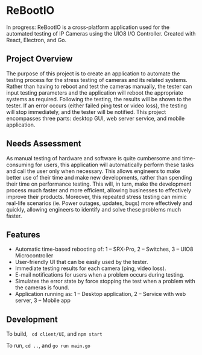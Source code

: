 # ReBootIO
In progress: ReBootIO is a cross-platform application used for the automated testing of IP Cameras using the UIO8 I/O Controller. Created with React, Electron, and Go.

## Project Overview
The purpose of this project is to create an application to automate the testing process for the stress testing of cameras and its related systems. Rather than having to reboot and test the cameras manually, the tester can input testing parameters and the application will reboot the appropriate systems as required. Following the testing, the results will be shown to the tester. If an error occurs (either failed ping test or video loss), the testing will stop immediately, and the tester will be notified. This project encompasses three parts: desktop GUI, web server service, and mobile application.

## Needs Assessment
As manual testing of hardware and software is quite cumbersome and time-consuming for users, this application will automatically perform these tasks and call the user only when necessary. This allows engineers to make better use of their time and make new developments, rather than spending their time on performance testing. This will, in turn, make the development process much faster and more efficient, allowing businesses to effectively improve their products. Moreover, this repeated stress testing can mimic real-life scenarios (ie. Power outages, updates, bugs) more effectively and quickly, allowing engineers to identify and solve these problems much faster.

## Features 
-	Automatic time-based rebooting of: 1 – SRX-Pro, 2 – Switches, 3 – UIO8 Microcontroller
-	User-friendly UI that can be easily used by the tester.
-	Immediate testing results for each camera (ping, video loss).
-	E-mail notifications for users when a problem occurs during testing.
-	Simulates the error state by force stopping the test when a problem with the cameras is found.
-	Application running as: 1 – Desktop application, 2 – Service with web server, 3 – Mobile app

## Development 
To build, 
`
cd client/UI`, and `npm start
`

To run,
`cd ..`, and `go run main.go`
